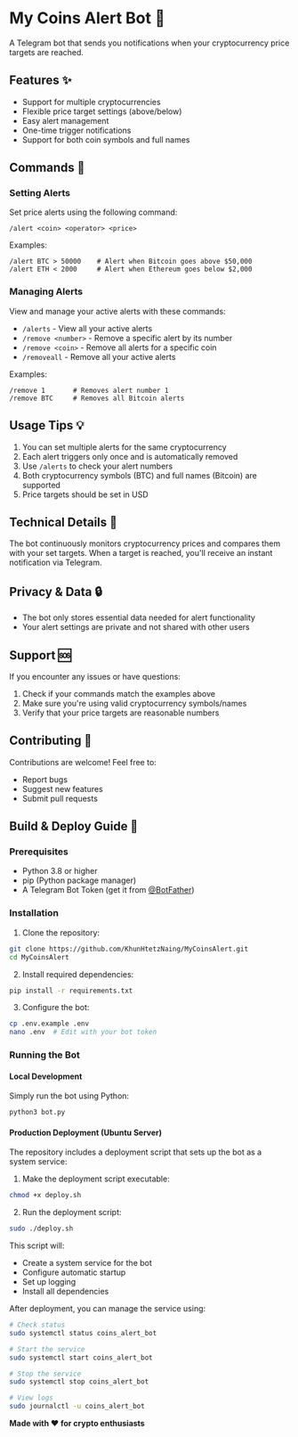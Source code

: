 # My Coins Alert Bot 🚀

A Telegram bot that sends you notifications when your cryptocurrency price targets are reached.

## Features ✨

- Support for multiple cryptocurrencies
- Flexible price target settings (above/below)
- Easy alert management
- One-time trigger notifications
- Support for both coin symbols and full names

## Commands 📝

### Setting Alerts

Set price alerts using the following command:
```
/alert <coin> <operator> <price>
```

Examples:
```
/alert BTC > 50000    # Alert when Bitcoin goes above $50,000
/alert ETH < 2000     # Alert when Ethereum goes below $2,000
```

### Managing Alerts

View and manage your active alerts with these commands:

- `/alerts` - View all your active alerts
- `/remove <number>` - Remove a specific alert by its number
- `/remove <coin>` - Remove all alerts for a specific coin
- `/removeall` - Remove all your active alerts

Examples:
```
/remove 1       # Removes alert number 1
/remove BTC     # Removes all Bitcoin alerts
```

## Usage Tips 💡

1. You can set multiple alerts for the same cryptocurrency
2. Each alert triggers only once and is automatically removed
3. Use `/alerts` to check your alert numbers
4. Both cryptocurrency symbols (BTC) and full names (Bitcoin) are supported
5. Price targets should be set in USD

## Technical Details 🔧

The bot continuously monitors cryptocurrency prices and compares them with your set targets. When a target is reached, you'll receive an instant notification via Telegram.

## Privacy & Data 🔒

- The bot only stores essential data needed for alert functionality
- Your alert settings are private and not shared with other users

## Support 🆘

If you encounter any issues or have questions:
1. Check if your commands match the examples above
2. Make sure you're using valid cryptocurrency symbols/names
3. Verify that your price targets are reasonable numbers

## Contributing 🤝

Contributions are welcome! Feel free to:
- Report bugs
- Suggest new features
- Submit pull requests

## Build & Deploy Guide 🚀

### Prerequisites

- Python 3.8 or higher
- pip (Python package manager)
- A Telegram Bot Token (get it from [@BotFather](https://t.me/botfather))

### Installation

1. Clone the repository:
```bash
git clone https://github.com/KhunHtetzNaing/MyCoinsAlert.git
cd MyCoinsAlert
```

2. Install required dependencies:
```bash
pip install -r requirements.txt
```

3. Configure the bot:
```bash
cp .env.example .env
nano .env  # Edit with your bot token
```

### Running the Bot

#### Local Development
Simply run the bot using Python:
```bash
python3 bot.py
```

#### Production Deployment (Ubuntu Server)

The repository includes a deployment script that sets up the bot as a system service:

1. Make the deployment script executable:
```bash
chmod +x deploy.sh
```

2. Run the deployment script:
```bash
sudo ./deploy.sh
```

This script will:
- Create a system service for the bot
- Configure automatic startup
- Set up logging
- Install all dependencies

After deployment, you can manage the service using:
```bash
# Check status
sudo systemctl status coins_alert_bot

# Start the service
sudo systemctl start coins_alert_bot

# Stop the service
sudo systemctl stop coins_alert_bot

# View logs
sudo journalctl -u coins_alert_bot
```
**Made with ❤️ for crypto enthusiasts**
